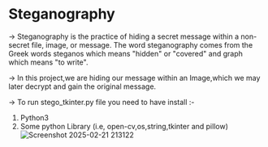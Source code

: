 # Steganography
-> Steganography is the practice of hiding a secret message within a non-secret file, image, or message. The word steganography comes from the Greek words steganos which means "hidden" or "covered" and graph which means "to write". <br />

-> In this project,we are hiding our message within an Image,which we may later decrypt and gain the original message. <br />


-> To run stego_tkinter.py file you need to have install :-
1. Python3
2. Some python Library (i.e, open-cv,os,string,tkinter and pillow)
![Screenshot 2025-02-21 213122](https://github.com/user-attachments/assets/fb90a1ab-7cb5-4e80-ad7e-130184b2a42e)
